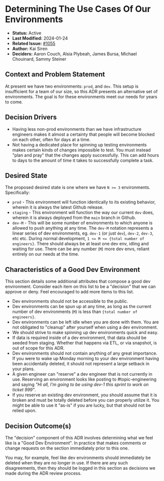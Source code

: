 # Determining The Use Cases Of Our Environments

- **Status:** Active
- **Last Modified:** 2024-01-24
- **Related Issue:** [#1055](https://github.com/HHS/simpler-grants-gov/issues/1055)
- **Author:** Kai Siren
- **Deciders:** Aaron Couch, Alsia Plybeah, James Bursa, Michael Chouinard, Sammy Steiner

## Context and Problem Statement

At present we have two environments: `prod`, and `dev`. This setup is insufficient for a team of our size, so this ADR presents an alternative set of environments. The goal is for these environments meet our needs for years to come.

## Decision Drivers

- Having less non-prod environments than we have infrastructure engineers makes it almost a certainty that people will become blocked on each other, often for days at a time.
- Not having a dedicated place for spinning up testing environments makes certain kinds of changes impossible to test. You must instead "plan and pray" that the changes apply successfully. This can add hours to days to the amount of time it takes to successfully complete a task.

## Desired State

The proposed desired state is one where we have `N >= 3` environments. Specifically:

- `prod` - This environment will function identically to its existing behavior, wherein it is always the latest Github release.
- `staging` - This environment will function the way our current `dev` does, wherein it is always deployed from the `main` branch in Github.
- `dev-M` - This will be some number of environments to which anyone is allowed to push anything at any time. The `dev-M` notation represents a linear series of dev environments, eg. `dev-1` (or just `dev`), `dev-2`, `dev-3`, etc etc. During normal development, `1 <= M <= {total number of engineers}`. There should always be at least one dev env, idling and waiting for use. There can be any number (`M`) more dev envs, reliant entirely on our needs at the time.

## Characteristics of a Good Dev Environment

This section details some additional attributes that compose a good dev environment. Consider each item on this list to be a "decision" that we can approve or deny. Feel encouraged to add more items to this list.

- Dev environments should not be accessible to the public.
- Dev environments can be spun up at any time, as long as the current number of dev environments (`M`) is less than `{total number of engineers}`.
- Dev environments can be left idle when you are done with them. You are not obligated to "cleanup" after yourself when using a dev environment.
- We should strive to make spinning up dev environments quick and easy.
- If data is required inside of a dev environment, that data should be seeded from staging. Whether that happens via ETL, or via snapshot, is out of scope for this ADR.
- Dev environments should not contain anything of any great importance. If you were to wake up Monday morning to your dev environment having been accidentally deleted, it should not represent a large setback in your plans.
- A given engineer can "reserve" a dev engineer that is not currently in use. Reserving an environment looks like posting to #topic-engineering and saying _"Hi all, I'm going to be using dev-1 this sprint to work on ticket 999"_.
- If you reserve an existing dev environment, you should assume that it is broken and must be totally deleted before you can properly utilize it. You might be able to use it "as-is" if you are lucky, but that should not be relied upon.

## Decision Outcome(s)

The "decision" component of this ADR involves determining what we feel like is a "Good Dev Environment". In practice that makes comments or change requests on the section immediately prior to this one.

You may, for example, feel like dev environments should immediately be deleted when they are no longer in use. If there are any such disagreements, then they should be logged in this section as decisions we made during the ADR review process.
